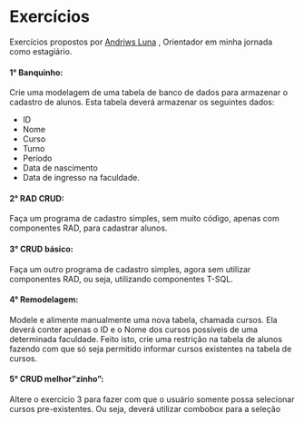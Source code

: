 # Exercícios

Exercícios propostos por <a href="https://github.com/andriwsluna">Andriws Luna</a> , Orientador em minha jornada como estagiário.

#### 1° Banquinho: 
Crie uma modelagem de uma tabela de banco de dados para armazenar o cadastro de alunos. Esta tabela deverá armazenar os seguintes dados:

- ID
- Nome
- Curso
- Turno
- Período
- Data de nascimento
- Data de ingresso na faculdade.

#### 2° RAD CRUD: 
Faça um programa de cadastro simples, sem muito código, apenas com componentes RAD, para cadastrar alunos.

#### 3° CRUD básico: 
Faça um outro programa de cadastro simples, agora sem utilizar componentes RAD, ou seja, utilizando componentes T-SQL. 

#### 4° Remodelagem: 
Modele e alimente manualmente uma nova tabela, chamada cursos. Ela deverá conter apenas o ID e o Nome dos cursos possíveis de uma determinada faculdade. Feito isto, crie uma restrição na tabela de alunos fazendo com que só seja permitido informar cursos existentes na tabela de cursos.

#### 5° CRUD melhor”zinho”: 
Altere o exercício 3 para fazer com que o usuário somente possa selecionar cursos pre-existentes. Ou seja, deverá utilizar combobox para  a seleção

